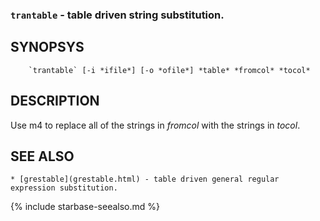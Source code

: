 
### `trantable` - table driven string substitution.

SYNOPSYS
--------

```
    `trantable` [-i *ifile*] [-o *ofile*] *table* *fromcol* *tocol* 
```

DESCRIPTION
-----------

Use m4 to replace all of the strings in *fromcol* with the 
strings in *tocol*.


SEE ALSO
--------

    * [grestable](grestable.html) - table driven general regular expression substitution.

{% include starbase-seealso.md %}

